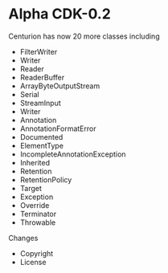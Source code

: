 # Alpha CDK-0.2

Centurion has now 20 more classes including

- FilterWriter
- Writer
- Reader
- ReaderBuffer
- ArrayByteOutputStream
- Serial
- StreamInput
- Writer
- Annotation
- AnnotationFormatError
- Documented
- ElementType
- IncompleteAnnotationException
- Inherited
- Retention
- RetentionPolicy
- Target
- Exception
- Override
- Terminator
- Throwable

Changes
- Copyright
- License